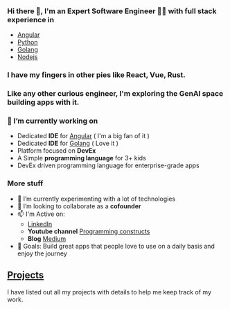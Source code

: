 ### Hi there 👋, I'm an Expert Software Engineer :man_technologist: with full stack experience in 
- [Angular](https://github.com/angular/angular)
- [Python](https://www.python.org/)
- [Golang](https://go.dev/)
- [Nodejs](https://nodejs.org/en)

### I have my fingers in other pies like **React, Vue, Rust.**

### Like any other curious engineer, I'm exploring the GenAI space building apps with it.

### 🔭 I’m currently working on 
  - Dedicated **IDE** for [Angular](https://github.com/angular/angular) ( I'm a big fan of it )
  - Dedicated **IDE** for [Golang](https://go.dev/) ( Love it )
  - Platform focused on **DevEx**
  - A Simple **programming language** for 3+ kids
  - DevEx driven programming language for enterprise-grade apps

### More stuff
- 🌱 I’m currently experimenting with a lot of technologies
- 👯 I’m looking to collaborate as a **cofounder**
- 📫 I'm Active on: 
  - [LinkedIn](https://www.linkedin.com/in/vkbharadwazkopalle)
  - **Youtube channel** [Programming constructs](https://www.youtube.com/@ProgrammingConstructs)  
  - **Blog** [Medium](https://vkbharadwazkopalle.medium.com/)
- 🎯 Goals: Build great apps that people love to use on a daily basis and enjoy the journey

## [Projects](./PROJECTS.MD)

I have listed out all my projects with details to help me keep track of my work.  



